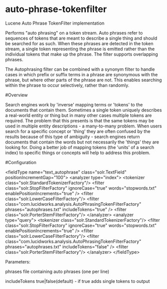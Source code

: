 auto-phrase-tokenfilter
=======================

Lucene Auto Phrase TokenFilter implementation


Performs "auto phrasing" on a token stream. Auto phrases refer to sequences of tokens that
are meant to describe a single thing and should be searched for as such. When these phrases
are detected in the token stream, a single token representing the phrase is emitted rather than
the individual tokens that make up the phrase. The filter supports overlapping phrases.

The Autophrasing filter can be combined with a synonym filter to handle cases in which prefix or
suffix terms in a phrase are synonymous with the phrase, but where other parts of the phrase are
not. This enables searching within the phrase to occur selectively, rather than randomly.

#Overview

Search engines work by 'inverse' mapping terms or 'tokens' to the documents that contain
them. Sometimes a single token uniquely describes a real-world entity or thing but in many
other cases multiple tokens are required.  The problem that this presents is that the same
tokens may be used in multiple entity descriptions - a many-to-many problem. When users
search for a specific concept or 'thing' they are often confused by the results because of
this type of ambiguity - search engines return documents that contain the words but not
necessarily the 'things' they are looking for. Doing a better job of mapping tokens (the 'units'
of a search index) to specific things or concepts will help to address this problem.

#Configuration

&lt;fieldType name="text_autophrase" class="solr.TextField" positionIncrementGap="100">
  &lt;analyzer type="index">
    &lt;tokenizer class="solr.StandardTokenizerFactory"/>
    &lt;filter class="solr.StopFilterFactory" ignoreCase="true" words="stopwords.txt" enablePositionIncrements="true" />
    &lt;filter class="solr.LowerCaseFilterFactory"/>
    &lt;filter class="com.lucidworks.analysis.AutoPhrasingTokenFilterFactory" phrases="autophrases.txt" includeTokens="true" />
    &lt;filter class="solr.PorterStemFilterFactory"/>
  &lt;/analyzer>
  &lt;analyzer type="query">
    &lt;tokenizer class="solr.StandardTokenizerFactory"/>
    &lt;filter class="solr.StopFilterFactory" ignoreCase="true" words="stopwords.txt" enablePositionIncrements="true" />
    &lt;filter class="solr.LowerCaseFilterFactory"/>
    &lt;filter class="com.lucidworks.analysis.AutoPhrasingTokenFilterFactory" phrases="autophrases.txt" includeTokens="false" />
    &lt;filter class="solr.PorterStemFilterFactory"/>
  &lt;/analyzer>
&lt;/fieldType>

Parameters:

phrases        file containing auto phrases (one per line)

includeTokens  true|false(default) - if true adds single tokens to output
